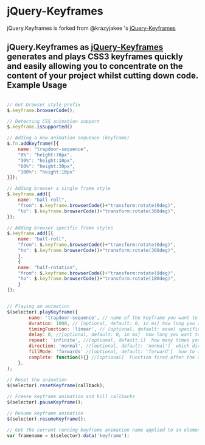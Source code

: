 jQuery-Keyframes
===========

jQuery.Keyframes is forked from @krazyjakee 's [jQuery-Keyframes](https://github.com/krazyjakee/jQuery-Keyframes/)

jQuery.Keyframes as [jQuery-Keyframes](https://github.com/krazyjakee/jQuery-Keyframes/) generates and plays CSS3 keyframes quickly and easily allowing you to concentrate on the content of your project whilst cutting down code.
Example Usage
-------------
```javascript

// Get browser style prefix
$.keyframe.browserCode();

// Detecting CSS animation support
$.keyframe.isSupported()

// Adding a new animation sequence (keyframe)
$.fn.addKeyframe([{
	name: "trapdoor-sequence",
	"0%": "height:70px",
	"30%": "height:10px",
	"60%": "height:30px",
	"100%": "height:10px"
}]);

// Adding browser a single frame style
$.keyframe.add({
	name: "ball-roll",
	"from": $.keyframe.browserCode()+"transform:rotate(0deg)",
	"to": $.keyframe.browserCode()+"transform:rotate(360deg)",
});

// Adding browser specific frame styles
$.keyframe.add([{
	name: "ball-roll",
	"from": $.keyframe.browserCode()+"transform:rotate(0deg)",
	"to": $.keyframe.browserCode()+"transform:rotate(360deg)",
	},
	{
	name: "half-rotation",
	"from": $.keyframe.browserCode()+"transform:rotate(0deg)",
	"to": $.keyframe.browserCode()+"transform:rotate(180deg)",
	}
]);


// Playing an animation
$(selector).playKeyframe({
		name: 'trapdoor-sequence', // name of the keyframe you want to bind to the selected element
		duration: 1000, // [optional, default: 0, in ms] how long you want it to last in milliseconds
		timingFunction: 'linear', // [optional, default: ease] specifies the speed curve of the animation
		delay: 0, //[optional, default: 0, in ms]  how long you want to wait before the animation starts in milliseconds, default value is 0
		repeat: 'infinite', //[optional, default:1]  how many times you want the animation to repeat, default value is 1
		direction: 'normal', //[optional, default: 'normal']  which direction you want the frames to flow, default value is normal
		fillMode: 'forwards' //[optional, default: 'forward']  how to apply the styles outside the animation time, default value is forwards
		complete: function(){} //[optional]  Function fired after the animation is complete. If repeat is infinite, the function will be fired every time the animation is restarted.
	},
);
	
// Reset the animation
$(selector).resetKeyframe(callback);

// Freeze keyframe animation and kill callbacks
$(selector).pauseKeyframe();

// Resume keyframe animation
$(selector).resumeKeyframe();

// Get the current running keyframe animation name applied to an element. If false, no animation is running.
var framename = $(selector).data('keyframe');
```
